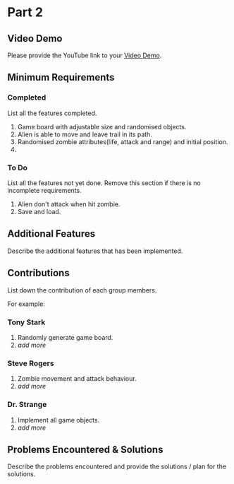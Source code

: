 # Part 2

## Video Demo

Please provide the YouTube link to your [Video Demo](https://youtube.com).

## Minimum Requirements

### Completed

List all the features completed.

1. Game board with adjustable size and randomised objects.
2. Alien is able to move and leave trail in its path.
3. Randomised zombie attributes(life, attack and range) and initial position.
4. 

### To Do

List all the features not yet done. Remove this section if there is no incomplete requirements.

1. Alien don't attack when hit zombie.
2. Save and load.

## Additional Features

Describe the additional features that has been implemented.

## Contributions

List down the contribution of each group members.

For example:

### Tony Stark

1. Randomly generate game board.
2. *add more*

### Steve Rogers

1. Zombie movement and attack behaviour.
2. *add more*

### Dr. Strange

1. Implement all game objects.
2. *add more*

## Problems Encountered & Solutions

Describe the problems encountered and provide the solutions / plan for the solutions.
